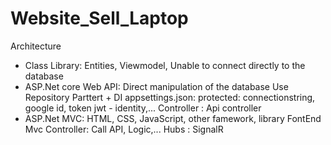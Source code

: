 # Website_Sell_Laptop
 Architecture 
- Class Library: Entities, Viewmodel, Unable to connect directly to the database
- ASP.Net core Web API: 
  Direct manipulation of the database
  Use Repository Parttert + DI
  appsettings.json: protected: connectionstring, google id, token jwt - identity,...
  Controller : Api controller
- ASP.Net MVC:
 HTML, CSS, JavaScript, other famework, library FontEnd
 Mvc Controller: Call API, Logic,...
 Hubs : SignalR
